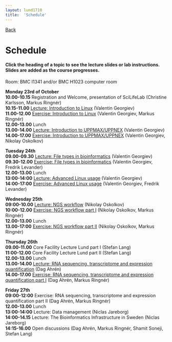 ```yaml
---
layout: lund1710
title:  'Schedule'
---
```

[Back](index)

# Schedule
#### Click the heading of a topic to see the lecture slides or lab instructions. Slides are added as the course progresses.

Room: BMC I1341 and/or BMC H1023 computer room

**Monday 23rd of October**  
**10.00-10.15** Registration and Welcome, presentation of SciLifeLab (Christine Karlsson, Markus Ringnér)  
**10.15-11.00** [Lecture: Introduction to Linux](slides/linux-tutorial.pdf) (Valentin Georgiev)  
**11.00-12.00** [Exercise: Introduction to Linux](labs/linux-intro) (Valentin Georgiev, Markus Ringnér)  
**12.00-13.00** Lunch  
**13.00-14.00** [Lecture: Introduction to UPPMAX/UPPNEX](slides/UPPMAX-tutorial.pdf) (Valentin Georgiev)    
**14.00-17.00** [Exercise: Introduction to UPPMAX/UPPNEX](labs/uppmax-intro) (Valentin Georgiev, Nikolay Oskolkov) 

**Tuesday 24th**   
**09.00-09.30** [Lecture: File types in bioinformatics](slides/file_types.pdf) (Valentin Georgiev)  
**09.30-12.00** [Exercise: File types in bioinformatics](labs/filetypes) (Valentin Georgiev, Fredrik Levander)  
**12.00-13.00** Lunch  
**13:00-14:00** [Lecture: Advanced Linux usage](slides/advanced_linux.pdf) (Valentin Georgiev)  
**14:00-17:00** [Exercise: Advanced Linux usage](labs/loops_lab) (Valentin Georgiev, Fredrik Levander)  

**Wednesday 25th**   
**09:00-10.00** [Lecture: NGS workflow](slides/NGS_workflow.pdf) (Nikolay Oskolkov)  
**10:00-12.00** [Exercise: NGS workflow part I](labs/NGS_workflow) (Nikolay Oskolkov, Markus Ringnér)  
**12.00-13.00** Lunch  
**13.00-17:00** [Exercise: NGS workflow part II](labs/NGS_workflow) (Nikolay Oskolkov, Markus Ringnér)  

**Thursday 26th**   
**09.00-11.00** Core Facility Lecture Lund part I (Stefan Lang)  
**11:00-12.00** Core Facility Lecture Lund part II (Stefan Lang)   
**12.00-13.00** Lunch   
**13.00-14.00** [Lecture: RNA sequencing, transcriptome and expression quantification](slides/Lecture.html) (Dag Ahrén)   
**14.00-17.00** [Exercise: RNA sequencing, transcriptome and expression quantification part I](labs/RNAseqLab.md) (Dag Ahrén, Markus Ringnér)  

**Friday 27th**   
**09:00-12:00** Exercise: RNA sequencing, transcriptome and expression quantification part II (Dag Ahrén, Markus Ringnér)  
**12.00-13.00** Lunch  
**13:00-14:00** Lecture: Data management (Niclas Jareborg)  
**14:00-14.15** Lecture: The Bioinformatics Infrastructure in Sweden (Niclas Jareborg)  
**14:15-16.00** Open discussions (Dag Ahrén, Markus Ringnér, Shamit Soneji, Stefan Lang)  
